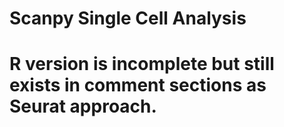 # Scanpy Single Cell Analysis
# R version is incomplete but still exists in comment sections as Seurat approach.
